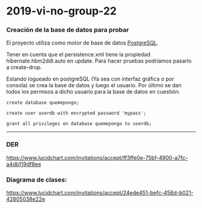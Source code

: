 # 2019-vi-no-group-22

### Creación de la base de datos para probar
El proyecto utiliza como motor de base de datos [PostgreSQL](https://www.postgresql.org/download/).

Tener en cuenta que el persistence.xml tiene la propiedad hibernate.hbm2ddl.auto en update. Para hacer pruebas podríamos pasarlo a create-drop.

Estando logueado en postgreSQL (Ya sea con interfaz gráfica o por consola) se crea la base de datos y luego el usuario.
Por último se dan todos los permisos a dicho usuario para la base de datos en cuestión:

`create database quemepongo;`

`create user userdb with encrypted password 'mypass';`

`grant all privileges on database quemepongo to userdb;`


---

### DER
https://www.lucidchart.com/invitations/accept/ff3ffe0e-75bf-4900-a7fc-a4db119df8ee

### Diagrama de clases:
https://www.lucidchart.com/invitations/accept/24ede451-befc-456d-b021-42805038e22e
